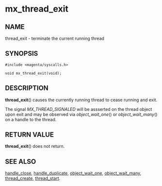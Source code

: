 # mx_thread_exit

## NAME

thread_exit - terminate the current running thread

## SYNOPSIS

```
#include <magenta/syscalls.h>

void mx_thread_exit(void);

```

## DESCRIPTION

**thread_exit**() causes the currently running thread to cease
running and exit.

The signal *MX_THREAD_SIGNALED* will be assserted on the thread
object upon exit and may be observed via *object_wait_one*()
or *object_wait_many*() on a handle to the thread.

## RETURN VALUE

**thread_exit**() does not return.

## SEE ALSO

[handle_close](handle_close.md),
[handle_duplicate](handle_duplicate.md),
[object_wait_one](object_wait_one.md),
[object_wait_many](object_wait_many.md),
[thread_create](thread_create.md),
[thread_start](thread_start.md).
